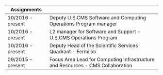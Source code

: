 | Assignments       |                                                                                |
|-------------------|--------------------------------------------------------------------------------|
| 10/2016 - present | Deputy U.S.CMS Software and Computing Operations Program manager               |
| 10/2016 - present | L2 manager for Software and Support - U.S.CMS Operations Program               |
| 10/2016 - present | Deputy Head of the Scientific Services Quadrant - Fermilab                     |
| 09/2015 – present | Focus Area Lead for Computing Infrastructure and Resources - CMS Collaboration |
